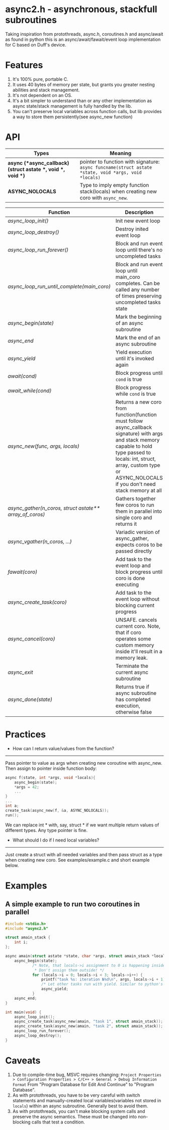 # async2.h - asynchronous, stackfull subroutines

Taking inspiration from protothreads, async.h, coroutines.h and async/await as found in python 
this is an async/await/fawait/event loop implementation for C based on Duff's device.

# Features

1. It's 100% pure, portable C.
2. It uses 40 bytes of memory per state, but grants you greater nesting abilities and stack management.
3. It's not dependent on an OS.
4. It's a bit simpler to understand than or any other implementation as async state/stack management is fully handled by the lib.
5. You can't preserve local variables across function calls, but lib provides a way to store them persistently(see async_new function)

# API

Types|Meaning
-----|-------
__async (\*async_callback)(struct astate \*, void \*, void \*)__| pointer to function with signature: `async funcname(struct astate *state, void *args, void *locals)`
__ASYNC\_NOLOCALS__|Type to imply empty function stack(locals) when creating new coro with `async_new`.

Function|Description
--------|-----------
*async_loop_init()*|Init new event loop
*async_loop_destroy()*|Destroy inited event loop
*async_loop_run_forever()*|Block and run event loop until there's no uncompleted tasks
*async_loop_run_until_complete(main_coro)*|Block and run event loop until main_coro completes. Can be called any number of times preserving uncompleted tasks state
*async_begin(state)*|Mark the beginning of an async subroutine
*async_end*|Mark the end of an async subroutine
*async_yield*|Yield execution until it's invoked again
*await(cond)*|Block progress until `cond` is true
*await_while(cond)*|Block progress while `cond` is true
*async_new(func, args, locals)*|Returns a new coro from function(function must follow async_callback signature) with args and stack memory capable to hold type passed to locals: int, struct, array, custom type or ASYNC_NOLOCALS if you don't need stack memory at all
*async_gather(n_coros, struct astate\*\* array_of_coros)*|Gathers together few coros to run them in parallel into single coro and returns it
*async_vgather(n_coros, ...)*|Variadic version of async_gather, expects coros to be passed directly
*fawait(coro)*|Add task to the event loop and block progress until coro is done executing
*async_create_task(coro)*|Add task to the event loop without blocking current progress
*async_cancel(coro)*|UNSAFE. cancels current coro. Note, that if coro operates some custom memory inside it'll result in a memory leak.
*async_exit*|Terminate the current async subroutine
*async_done(state)*|Returns true if async subroutine has completed execution, otherwise false

# Practices 
- How can I return value/values from the function?
---
Pass pointer to value as args when creating new coroutine with async_new. Then assign to pointer inside function body:
```C
async f(state, int *args, void *locals){
    async_begin(state);
    *args = 42;
    ...
}
...
int a;
create_task(async_new(f, &a, ASYNC_NOLOCALS));
run();
```

We can replace int * with, say, struct * if we want multiple return values of different types. Any type pointer is fine.

- What should I do if I need local variables?
---
Just create a struct with all needed variables and then pass struct as a type when creating new coro. See examples/example.c and short example below.


# Examples
## A simple example to run two coroutines in parallel
```C
#include <stdio.h>
#include "async2.h"

struct amain_stack {
    int i;
};

async amain(struct astate *state, char *args, struct amain_stack *locals) {
    async_begin(state);
            /* Note, that locals->i assignment to 0 is happening inside async_begin block. 
             * Don't assign them outside! */
            for (locals->i = 0; locals->i < 3; locals->i++) {
                printf("task %s: iteration №%d\n", args, locals->i + 1);
                /* Let other tasks run with yield. Similar to python's await asyncio.sleep(0) usage. */
                async_yield;
            }
    async_end;
}

int main(void) {
    async_loop_init();
    async_create_task(async_new(amain, "task 1", struct amain_stack)); /* Allocate enough memory to hold locals of type struct amain_stack */
    async_create_task(async_new(amain, "task 2", struct amain_stack));
    async_loop_run_forever();
    async_loop_destroy();
}
```

# Caveats

1. Due to compile-time bug, MSVC requires changing:
    `Project Properties > Configuration Properties > C/C++ > General > Debug Information Format`
   From "Program Database for Edit And Continue" to "Program Database".
2. As with protothreads, you have to be very careful with switch
   statements and manually-created local variables(variables not stored in `locals`) within an async subroutine. Generally best to avoid them.
3. As with protothreads, you can't make blocking system calls and preserve
   the async semantics. These must be changed into non-blocking calls that
   test a condition.
